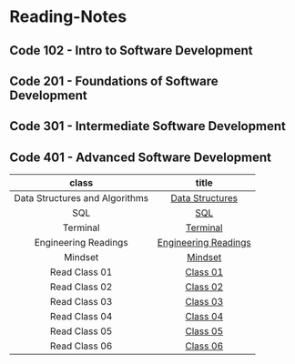 # Reading-Notes

## Code 102 - Intro to Software Development

## Code 201 - Foundations of Software Development

## Code 301 - Intermediate Software Development

## Code 401 - Advanced Software Development

|           class                |             title           |
|          :-----:               |             :---:           |
| Data Structures and Algorithms | [Data Structures](DataStructures/DataStructures.md) |
|             SQL                | [SQL](./SQL/Sql.md)         |
|          Terminal              |  [Terminal](./Terminal/Terminal.md)  |
|Engineering Readings            | [Engineering Readings](./EngineeringReadings/EngineeringReadings.md)          |
|        Mindset                 |     [Mindset](./Mindset/Mindset.md)|
|        Read Class 01           |     [Class 01](./ReadClass01/README.md)|
|        Read Class 02           |     [Class 02](./ReadClass02/README.md)|
|        Read Class 03           |     [Class 03](./ReadClass03/README.md)|
|        Read Class 04           |     [Class 04](./ReadClass04/README.md)|
|        Read Class 05           |     [Class 05](./ReadClass05/README.md)|
|        Read Class 06           |     [Class 06](./ReadClass06/README.md)|
